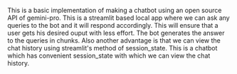 This is a basic implementation of making a chatbot using an open source API of gemini-pro.
This is a streamlit based local app where we can ask any queries to the bot and it will respond accordingly.
This will ensure that a user gets his desired ouput with less effort.
The bot generates the answer to the queries in chunks.
Also another advantage is that we can view the chat history using streamlit's method of session_state.
This is a chatbot which has convenient session_state with which we can view the chat history.